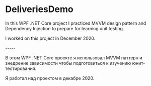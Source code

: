 # DeliveriesDemo
<p>
  In this WPF .NET Core project I practiced MVVM design pattern and Dependency Injection to prepare for learning unit testing.
<p/>
<p>
  I worked on this project in December 2020.
<p/>
-----
<p>
  В этом WPF .NET Core проекте я использовал MVVM паттерн и знедрение зависимости чтобы подготовиться к изучению юнит-тестирования.
<p/>
<p>
  Я работал над проектом в декабре 2020.
<p/>
